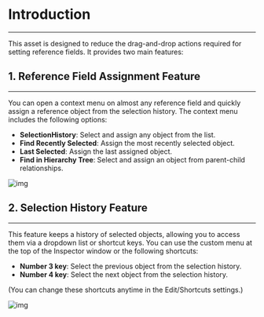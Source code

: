 # Introduction
---
This asset is designed to reduce the drag-and-drop actions required for setting reference fields.
It provides two main features:

## 1. Reference Field Assignment Feature
---
You can open a context menu on almost any reference field and quickly assign a reference object from the selection history.
The context menu includes the following options:

- **SelectionHistory**: Select and assign any object from the list.
- **Find Recently Selected**: Assign the most recently selected object.
- **Last Selected**: Assign the last assigned object.
- **Find in Hierarchy Tree**: Select and assign an object from parent-child relationships.

![img](https://emptybraces.github.io/reference-selector/images/intro1.jpg)

## 2. Selection History Feature
---
This feature keeps a history of selected objects, allowing you to access them via a dropdown list or shortcut keys.
You can use the custom menu at the top of the Inspector window or the following shortcuts:

- **Number 3 key**: Select the previous object from the selection history.
- **Number 4 key**: Select the next object from the selection history.

(You can change these shortcuts anytime in the Edit/Shortcuts settings.)

![img](https://emptybraces.github.io/reference-selector/images/intro2.jpg)
